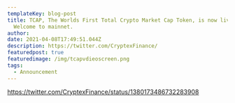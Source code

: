 ```yaml
---
templateKey: blog-post
title: TCAP, The Worlds First Total Crypto Market Cap Token, is now live.
  Welcome to mainnet.
author:   
date: 2021-04-08T17:49:51.044Z
description: https://twitter.com/CryptexFinance/
featuredpost: true
featuredimage: /img/tcapvdieoscreen.png
tags:
  - Announcement
---
```

https://twitter.com/CryptexFinance/status/1380173486732283908